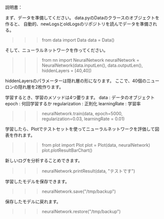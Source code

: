 説明書：

まず、データを準備してください。
data.pyのDataのクラースのオブジェクトを作ると、
自動的、newLogsとoldLogsのリポジトリを読んでデータを準備される。

>>> from data import Data
>>> data = Data()

そして、ニューラルネットワークを作ってください。

>>> from nn import NeuralNetwork
>>> neuralNetwork = NeuralNetwork(data.inputLen(), data.outputLen(), hiddenLayers = [40,40])

hiddenLayersのパラメーターは隠れ層の形になります。
ここで、40個のニューロンの隠れ層を2枚作ります。

学習するとき、学習のメソッドは4つ要ります。
data : データのオブジェクト
epoch : 何回学習するか
regularization : 正則化
learningRate : 学習率

>>> neuralNetwork.train(data, epoch=5000, regularization=0.03, learningRate = 0.01)

学習したら、Plotでテストセットを使ってニューラルネットワークを評価して図表を作れます。

>>> from plot import Plot
>>> plot = Plot(data, neuralNetwork)
>>> plot.plotResultBarChart()

新しいログを分析することめできます。

>>> neuralNetwork.printResult(data, "テストです")

学習したモデルを保存できます。

>>> neuralNetwork.save("/tmp/backup")

保存したモデルに戻れます。

>>> neuralNetwork.restore("/tmp/backup")
